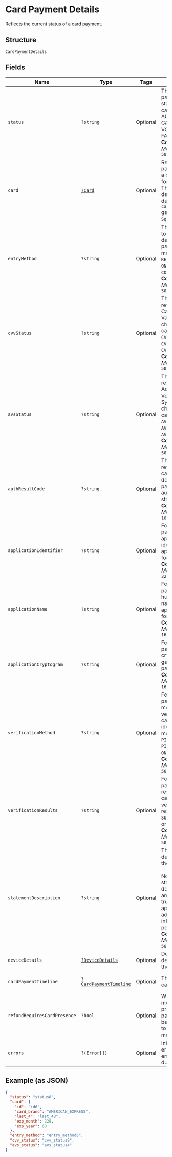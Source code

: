 
# Card Payment Details

Reflects the current status of a card payment.

## Structure

`CardPaymentDetails`

## Fields

| Name | Type | Tags | Description | Getter | Setter |
|  --- | --- | --- | --- | --- | --- |
| `status` | `?string` | Optional | The card payment's current state. The state can be AUTHORIZED, CAPTURED, VOIDED, or<br>FAILED.<br>**Constraints**: *Maximum Length*: `50` | getStatus(): ?string | setStatus(?string status): void |
| `card` | [`?Card`](/doc/models/card.md) | Optional | Represents the payment details of a card to be used for payments. These<br>details are determined by the `card_nonce` generated by `SqPaymentForm`. | getCard(): ?Card | setCard(?Card card): void |
| `entryMethod` | `?string` | Optional | The method used to enter the card's details for the payment. The method can be<br>`KEYED`, `SWIPED`, `EMV`, `ON_FILE`, or `CONTACTLESS`.<br>**Constraints**: *Maximum Length*: `50` | getEntryMethod(): ?string | setEntryMethod(?string entryMethod): void |
| `cvvStatus` | `?string` | Optional | The status code returned from the Card Verification Value (CVV) check. The code can be<br>`CVV_ACCEPTED`, `CVV_REJECTED`, or `CVV_NOT_CHECKED`.<br>**Constraints**: *Maximum Length*: `50` | getCvvStatus(): ?string | setCvvStatus(?string cvvStatus): void |
| `avsStatus` | `?string` | Optional | The status code returned from the Address Verification System (AVS) check. The code can be<br>`AVS_ACCEPTED`, `AVS_REJECTED`, or `AVS_NOT_CHECKED`.<br>**Constraints**: *Maximum Length*: `50` | getAvsStatus(): ?string | setAvsStatus(?string avsStatus): void |
| `authResultCode` | `?string` | Optional | The status code returned by the card issuer that describes the payment's<br>authorization status.<br>**Constraints**: *Maximum Length*: `10` | getAuthResultCode(): ?string | setAuthResultCode(?string authResultCode): void |
| `applicationIdentifier` | `?string` | Optional | For EMV payments, the application ID identifies the EMV application used for the payment.<br>**Constraints**: *Maximum Length*: `32` | getApplicationIdentifier(): ?string | setApplicationIdentifier(?string applicationIdentifier): void |
| `applicationName` | `?string` | Optional | For EMV payments, the human-readable name of the EMV application used for the payment.<br>**Constraints**: *Maximum Length*: `16` | getApplicationName(): ?string | setApplicationName(?string applicationName): void |
| `applicationCryptogram` | `?string` | Optional | For EMV payments, the cryptogram generated for the payment.<br>**Constraints**: *Maximum Length*: `16` | getApplicationCryptogram(): ?string | setApplicationCryptogram(?string applicationCryptogram): void |
| `verificationMethod` | `?string` | Optional | For EMV payments, the method used to verify the cardholder's identity. The method can be<br>`PIN`, `SIGNATURE`, `PIN_AND_SIGNATURE`, `ON_DEVICE`, or `NONE`.<br>**Constraints**: *Maximum Length*: `50` | getVerificationMethod(): ?string | setVerificationMethod(?string verificationMethod): void |
| `verificationResults` | `?string` | Optional | For EMV payments, the results of the cardholder verification. The result can be<br>`SUCCESS`, `FAILURE`, or `UNKNOWN`.<br>**Constraints**: *Maximum Length*: `50` | getVerificationResults(): ?string | setVerificationResults(?string verificationResults): void |
| `statementDescription` | `?string` | Optional | The statement description sent to the card networks.<br><br>Note: The actual statement description varies and is likely to be truncated and appended with<br>additional information on a per issuer basis.<br>**Constraints**: *Maximum Length*: `50` | getStatementDescription(): ?string | setStatementDescription(?string statementDescription): void |
| `deviceDetails` | [`?DeviceDetails`](/doc/models/device-details.md) | Optional | Details about the device that took the payment. | getDeviceDetails(): ?DeviceDetails | setDeviceDetails(?DeviceDetails deviceDetails): void |
| `cardPaymentTimeline` | [`?CardPaymentTimeline`](/doc/models/card-payment-timeline.md) | Optional | The timeline for card payments. | getCardPaymentTimeline(): ?CardPaymentTimeline | setCardPaymentTimeline(?CardPaymentTimeline cardPaymentTimeline): void |
| `refundRequiresCardPresence` | `?bool` | Optional | Whether the card must be physically present for the payment to<br>be refunded.  If set to `true`, the card must be present. | getRefundRequiresCardPresence(): ?bool | setRefundRequiresCardPresence(?bool refundRequiresCardPresence): void |
| `errors` | [`?(Error[])`](/doc/models/error.md) | Optional | Information about errors encountered during the request. | getErrors(): ?array | setErrors(?array errors): void |

## Example (as JSON)

```json
{
  "status": "status8",
  "card": {
    "id": "id6",
    "card_brand": "AMERICAN_EXPRESS",
    "last_4": "last_48",
    "exp_month": 228,
    "exp_year": 68
  },
  "entry_method": "entry_method6",
  "cvv_status": "cvv_status8",
  "avs_status": "avs_status4"
}
```

